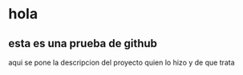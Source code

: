 # hola
## esta es  una prueba de github
 aqui se pone la descripcion del proyecto
 quien lo hizo y de que trata

